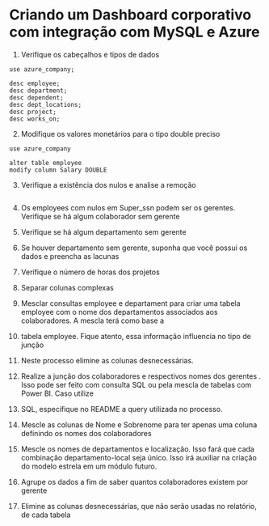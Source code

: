 # Criando um Dashboard corporativo com integração com MySQL e Azure

1.	Verifique os cabeçalhos e tipos de dados
```
use azure_company;

desc employee;
desc department;
desc dependent;
desc dept_locations;
desc project;
desc works_on;
```

2.	Modifique os valores monetários para o tipo double preciso
```
use azure_company

alter table employee
modify column Salary DOUBLE
```

3.	Verifique a existência dos nulos e analise a remoção
```

```

4.	Os employees com nulos em Super_ssn podem ser os gerentes. Verifique se há algum colaborador sem gerente

5.	Verifique se há algum departamento sem gerente

6.	Se houver departamento sem gerente, suponha que você possui os dados e preencha as lacunas

7.	Verifique o número de horas dos projetos

8.	Separar colunas complexas

9.	Mesclar consultas employee e departament para criar uma tabela employee com o nome dos departamentos associados aos colaboradores. A mescla terá como base a

10.	tabela employee. Fique atento, essa informação influencia no tipo de junção

11.	Neste processo elimine as colunas desnecessárias. 

12.	Realize a junção dos colaboradores e respectivos nomes dos gerentes . Isso pode ser feito com consulta SQL ou pela mescla de tabelas com Power BI. Caso utilize

13.	SQL, especifique no README a query utilizada no processo.

14.	Mescle as colunas de Nome e Sobrenome para ter apenas uma coluna definindo os nomes dos colaboradores

15.	Mescle os nomes de departamentos e localização. Isso fará que cada combinação departamento-local seja único. Isso irá auxiliar na criação do modelo estrela em um módulo futuro.

14.	Agrupe os dados a fim de saber quantos colaboradores existem por gerente

15.	Elimine as colunas desnecessárias, que não serão usadas no relatório, de cada tabela

